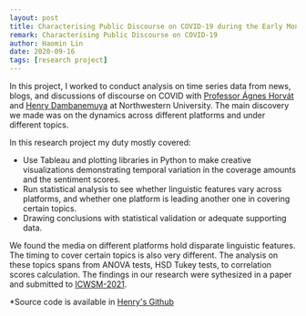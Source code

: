 ```yaml
---
layout: post
title: Characterising Public Discourse on COVID-19 during the Early Months of the Outbreak in the US
remark: Characterising Public Discourse on COVID-19
author: Haomin Lin
date: 2020-09-16
tags: [research project]
---
```


In this project, I worked to conduct analysis on time series data from news, blogs, and discussions of discourse on COVID with [Professor Ágnes Horvát](http://www.agneshorvat.info/) and [Henry Dambanemuya](https://www.dambanemuya.com/) at Northwestern University. The main discovery we made was on the dynamics across different platforms and under different topics.

In this research project my duty mostly covered:

- Use Tableau and plotting libraries in Python to make creative visualizations demonstrating temporal variation in the coverage amounts and the sentiment scores.
- Run statistical analysis to see whether linguistic features vary across platforms, and whether one platform is leading another one in covering certain topics. 
- Drawing conclusions with statistical validation or adequate supporting data.

We found the media on different platforms hold disparate linguistic features. The timing to cover certain topics is also very different. The analysis on these topics spans from ANOVA tests, HSD Tukey tests, to correlation scores calculation. The findings in our research were sythesized in a paper and submitted to [ICWSM-2021](https://www.icwsm.org/2020/index.html).

*Source code is available in [Henry's Github](https://github.com/LINK-NU/ICWSM21-COVID-19)